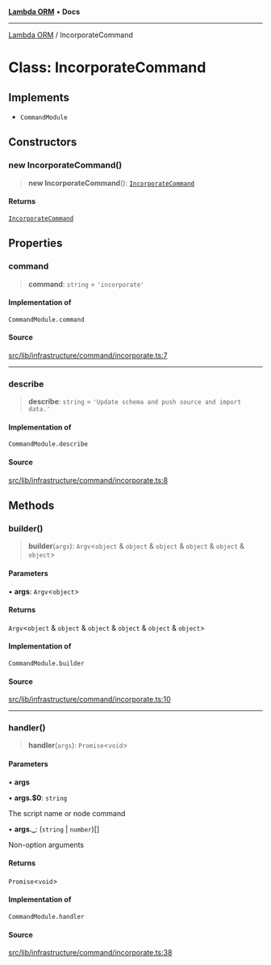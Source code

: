 [**Lambda ORM**](../README.md) • **Docs**

***

[Lambda ORM](../README.md) / IncorporateCommand

# Class: IncorporateCommand

## Implements

- `CommandModule`

## Constructors

### new IncorporateCommand()

> **new IncorporateCommand**(): [`IncorporateCommand`](IncorporateCommand.md)

#### Returns

[`IncorporateCommand`](IncorporateCommand.md)

## Properties

### command

> **command**: `string` = `'incorporate'`

#### Implementation of

`CommandModule.command`

#### Source

[src/lib/infrastructure/command/incorporate.ts:7](https://github.com/lambda-orm/lambdaorm-cli/blob/3f38d7e69dfd7028b92806d59016ec42d18cdf64/src/lib/infrastructure/command/incorporate.ts#L7)

***

### describe

> **describe**: `string` = `'Update schema and push source and import data.'`

#### Implementation of

`CommandModule.describe`

#### Source

[src/lib/infrastructure/command/incorporate.ts:8](https://github.com/lambda-orm/lambdaorm-cli/blob/3f38d7e69dfd7028b92806d59016ec42d18cdf64/src/lib/infrastructure/command/incorporate.ts#L8)

## Methods

### builder()

> **builder**(`args`): `Argv`\<`object` & `object` & `object` & `object` & `object` & `object`\>

#### Parameters

• **args**: `Argv`\<`object`\>

#### Returns

`Argv`\<`object` & `object` & `object` & `object` & `object` & `object`\>

#### Implementation of

`CommandModule.builder`

#### Source

[src/lib/infrastructure/command/incorporate.ts:10](https://github.com/lambda-orm/lambdaorm-cli/blob/3f38d7e69dfd7028b92806d59016ec42d18cdf64/src/lib/infrastructure/command/incorporate.ts#L10)

***

### handler()

> **handler**(`args`): `Promise`\<`void`\>

#### Parameters

• **args**

• **args.$0**: `string`

The script name or node command

• **args.\_**: (`string` \| `number`)[]

Non-option arguments

#### Returns

`Promise`\<`void`\>

#### Implementation of

`CommandModule.handler`

#### Source

[src/lib/infrastructure/command/incorporate.ts:38](https://github.com/lambda-orm/lambdaorm-cli/blob/3f38d7e69dfd7028b92806d59016ec42d18cdf64/src/lib/infrastructure/command/incorporate.ts#L38)

